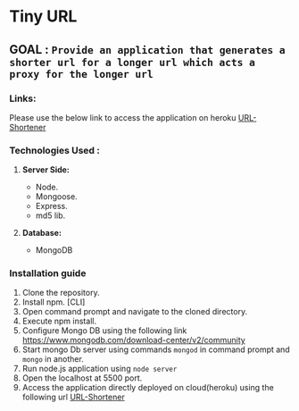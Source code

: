# Tiny URL

## GOAL : ``Provide an application that generates a shorter url for a longer url which acts a proxy for the longer url`` 

### Links:
Please use the below link to access the application on heroku
[URL-Shortener](https://urlshortnerapp.herokuapp.com)

### Technologies Used :

 1. **Server Side:**
    * Node.
    * Mongoose.
    * Express.
    * md5 lib.

    
 2. **Database:**
    * MongoDB
     
   
### Installation guide

1. Clone the repository.
2. Install npm. [CLI]
3. Open command prompt and navigate to the cloned directory.
4. Execute npm install.
5. Configure Mongo DB using the following link 
https://www.mongodb.com/download-center/v2/community
6. Start mongo Db server using commands ``mongod`` in command prompt and ``mongo`` in another.
7. Run node.js application using ``node server``
8. Open the localhost at 5500 port.
9. Access the application directly deployed on cloud(heroku) using the following url 
[URL-Shortener](https://urlshortnerapp.herokuapp.com)

